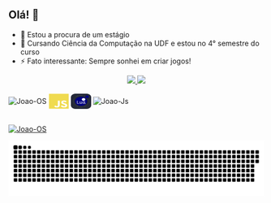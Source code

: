 ## Olá! 👋

- 🔭 Estou a procura de um estágio
- 🌱 Cursando Ciência da Computação na UDF e estou no 4° semestre do curso
- ⚡ Fato interessante: Sempre sonhei em criar jogos!

<div align="center">
  <a href="https://github.com/JoaoGabrielSSilva">
  <img height="150em" src="https://github-readme-stats.vercel.app/api?username=JoaoGabrielSSilva&show_icons=true&theme=great-gatsby&include_all_commits=true&count_private=true"/>
  <img height="150em" src="https://github-readme-stats.vercel.app/api/top-langs/?username=JoaoGabrielSSilva&layout=compact&langs_count=7&theme=great-gatsby"/>
</div>

<div style="display: inline-block"><br>
  <img align="center" alt="Joao-OS" height "200" width="150" src="https://img.shields.io/badge/Windows-0078D6?style=for-the-badge&logo=windows&logoColor=white">
  <img align="center" alt="Joao-Js" height="30" width="40" src="https://raw.githubusercontent.com/devicons/devicon/master/icons/javascript/javascript-plain.svg">
  <img align="center" alt="Joao-Js" height="30" width="40" src="https://github.com/tandpfun/skill-icons/blob/main/icons/Lua-Dark.svg">
  <img align="center" alt="Joao-Js" height="30" width="40" src="">
  
</div>
  
  ##
  
<div>
  <a href="https://www.linkedin.com/in/joão-gabriel-souza-silva-5287a4233/" target="_blank"><img align="center" alt="Joao-OS" height "200" width="150" src="https://img.shields.io/badge/LinkedIn-0077B5?style=for-the-badge&logo=linkedin&logoColor=white"></a>
   
  ![Snake animation](https://github.com/JoaoGabrielSSilva/JoaoGabrielSSilva/blob/output/github-contribution-grid-snake.svg)
</div>

